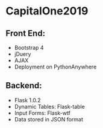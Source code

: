 # CapitalOne2019

## Front End:
- Bootstrap 4
- jDuery
- AJAX
- Deployment on PythonAnywhere

## Backend:
- Flask 1.0.2
 - Dynamic Tables: Flask-table
 - Input Forms: Flask-wtf
- Data stored in JSON format
